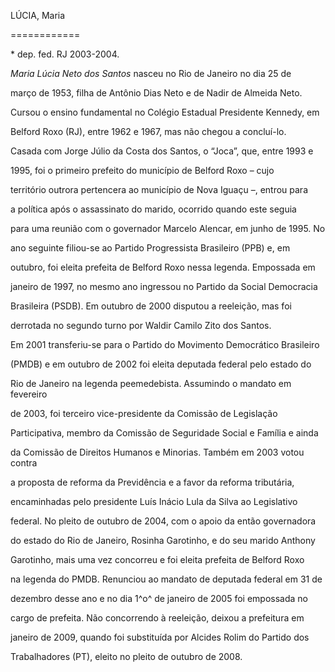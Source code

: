 LÚCIA, Maria

============



\* dep. fed. RJ 2003-2004.



*Maria Lúcia Neto dos Santos* nasceu no Rio de Janeiro no dia 25 de

março de 1953, filha de Antônio Dias Neto e de Nadir de Almeida Neto.



Cursou o ensino fundamental no Colégio Estadual Presidente Kennedy, em

Belford Roxo (RJ), entre 1962 e 1967, mas não chegou a concluí-lo.



Casada com Jorge Júlio da Costa dos Santos, o “Joca”, que, entre 1993 e

1995, foi o primeiro prefeito do município de Belford Roxo – cujo

território outrora pertencera ao município de Nova Iguaçu –, entrou para

a política após o assassinato do marido, ocorrido quando este seguia

para uma reunião com o governador Marcelo Alencar, em junho de 1995. No

ano seguinte filiou-se ao Partido Progressista Brasileiro (PPB) e, em

outubro, foi eleita prefeita de Belford Roxo nessa legenda. Empossada em

janeiro de 1997, no mesmo ano ingressou no Partido da Social Democracia

Brasileira (PSDB). Em outubro de 2000 disputou a reeleição, mas foi

derrotada no segundo turno por Waldir Camilo Zito dos Santos.



Em 2001 transferiu-se para o Partido do Movimento Democrático Brasileiro

(PMDB) e em outubro de 2002 foi eleita deputada federal pelo estado do

Rio de Janeiro na legenda peemedebista. Assumindo o mandato em fevereiro

de 2003, foi terceiro vice-presidente da Comissão de Legislação

Participativa, membro da Comissão de Seguridade Social e Família e ainda

da Comissão de Direitos Humanos e Minorias. Também em 2003 votou contra

a proposta de reforma da Previdência e a favor da reforma tributária,

encaminhadas pelo presidente Luís Inácio Lula da Silva ao Legislativo

federal. No pleito de outubro de 2004, com o apoio da então governadora

do estado do Rio de Janeiro, Rosinha Garotinho, e do seu marido Anthony

Garotinho, mais uma vez concorreu e foi eleita prefeita de Belford Roxo

na legenda do PMDB. Renunciou ao mandato de deputada federal em 31 de

dezembro desse ano e no dia 1^o^ de janeiro de 2005 foi empossada no

cargo de prefeita. Não concorrendo à reeleição, deixou a prefeitura em

janeiro de 2009, quando foi substituída por Alcides Rolim do Partido dos

Trabalhadores (PT), eleito no pleito de outubro de 2008.



